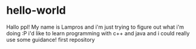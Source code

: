 # hello-world
Hallo ppl!
My name is Lampros and i'm just trying to figure out what i'm doing :P i'd like to learn programming with c++ and java and i could really use some guidance!
first repository
